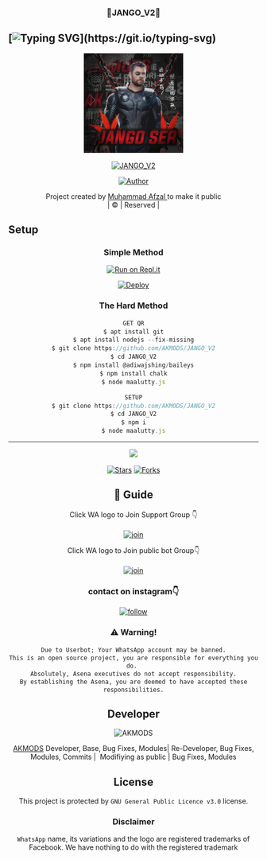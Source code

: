 <h3 align="center">💝JANGO_V2💝</h3>

## [![Typing SVG](https://readme-typing-svg.herokuapp.com?font=Lemon+milk&color=F5000&lines=Welcome+to+JANGO_V2+WA+Bot...;Created+by+Akku...;This+is+a+Bgm+stickerbot...;With+more+features...)](https://git.io/typing-svg)

<div align="center">
  <img border-radius: 15px src="Jangoser.jpg" width="200" height="200"/>
  <p align="center">
<a href="#"><img title="JANGO_V2" src="https://img.shields.io/badge/JANGO_V2-green?colorA=%23ff0000&colorB=%23017e40&style=for-the-badge"></a>
</p>
  <p align="center">
<a href="https://github.com/AKMODS"><img title="Author" src="https://img.shields.io/badge/Author-akku-/JANGO_V2?color=blue&style=for-the-badge&logo=whatsapp"></a>
</p>
</div>
<p align="center">
Project created by <a href="https://github.com/akku">Muhammad Afzal </a> to make it public
    <br>
       | © |
        Reserved |
    <br> 
</p>

## Setup
<div align="center">

  ### Simple Method
 
[![Run on Repl.it](https://repl.it/badge/github/quiec/whatsAlfa)](https://replit.com/@Husniser/MAALUTTY-QR)
  

[![Deploy](https://www.herokucdn.com/deploy/button.svg)](https://heroku.com/deploy?template=https://github.com/AKMODS/JANGO_V2) 
 
### The Hard Method
```js
GET QR
$ apt install git
$ apt install nodejs --fix-missing
$ git clone https://github.com/AKMODS/JANGO_V2
$ cd JANGO_V2
$ npm install @adiwajshing/baileys
$ npm install chalk
$ node maalutty.js
```
      
```js
SETUP
$ git clone https://github.com/AKMODS/JANGO_V2
$ cd JANGO_V2
$ npm i
$ node maalutty.js
```

----

  <p align="center">
  <a href="httsp://github.com/AKMODS/JANGO_V2">
    
<a href="https://github.com/farhan-dqz/followers">
<img src="https://img.shields.io/github/repo-size/farhan-dqz/Julie-Mwol?color=green&label=Repo%20total%20size&style=plastic">
<p align="center">
<a href="https://github.com/AKMODS/followers"
<img title="Followers" src="https://img.shields.io/github/followers/AKMODS?color=blue&style=flat-square"></a>
<a href="https://github.com/AKMODS/JANGO_V2/stargazers/"><img title="Stars" src="https://img.shields.io/github/stars/AKMODS/JANGO_V2?color=blue&style=flat-trangle"></a>
<a href="https://github.com/AKMODS/JANGO_V2/network/members"><img title="Forks" src="https://img.shields.io/github/forks/AKMODS/JANGO_V2?color=blue&style=flat-trangle"></a>
</p>

## 📢 Guide
Click WA logo to Join Support Group 👇
    <br>
<br>
  [![join](https://github.com/Alien-alfa/PublicBot/blob/main/wlogo.svg.png)](https://chat.whatsapp.com/FO3JyZPm1ma3vHyEQjaToY)
  <div align="center">


Click WA logo to Join public bot Group👇
    <br>
<br>
  [![join](https://github.com/Alien-alfa/PublicBot/blob/main/wlogo.svg.png)](https://chat.whatsapp.com/BUt420LTGKBHNHALHKV9jJ)
  <div align="center">

  </div>


### contact on instagram👇

[![follow](https://i.ibb.co/zHdm4Hj/images-5-2.jpg)](https://www.instagram.com/_4fzl._/)

### ⚠️ Warning! 
```
Due to Userbot; Your WhatsApp account may be banned.
This is an open source project, you are responsible for everything you do. 
Absolutely, Asena executives do not accept responsibility.
By establishing the Asena, you are deemed to have accepted these responsibilities.
```

## Developer
  <div align="center">
    
![AKMODS](https://github.com/AKMODS.png?size=100)

 [AKMODS](https://github.com/AKMODS)
Developer, Base, Bug Fixes, Modules| Re-Developer, Bug Fixes, Modules, Commits |  Modifiying  as   public | Bug Fixes, Modules 
  </div>
    

## License
This project is protected by `GNU General Public Licence v3.0` license.

### Disclaimer
`WhatsApp` name, its variations and the logo are registered trademarks of Facebook. We have nothing to do with the registered trademark
